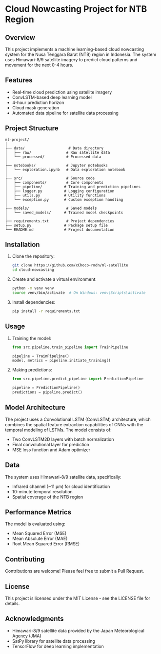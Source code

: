 # Cloud Nowcasting Project for NTB Region

## Overview
This project implements a machine learning-based cloud nowcasting system for the Nusa Tenggara Barat (NTB) region in Indonesia. The system uses Himawari-8/9 satellite imagery to predict cloud patterns and movement for the next 0-4 hours.

## Features
- Real-time cloud prediction using satellite imagery
- ConvLSTM-based deep learning model
- 4-hour prediction horizon
- Cloud mask generation
- Automated data pipeline for satellite data processing

## Project Structure
```
ml-project/
│
├── data/                    # Data directory
│   ├── raw/                # Raw satellite data
│   └── processed/          # Processed data
│
├── notebooks/              # Jupyter notebooks
│   └── exploration.ipynb   # Data exploration notebook
│
├── src/                    # Source code
│   ├── components/         # Core components
│   ├── pipeline/          # Training and prediction pipelines
│   ├── logger.py          # Logging configuration
│   ├── utils.py           # Utility functions
│   └── exception.py       # Custom exception handling
│
├── models/                 # Saved models
│   └── saved_models/      # Trained model checkpoints
│
├── requirements.txt        # Project dependencies
├── setup.py               # Package setup file
└── README.md              # Project documentation
```

## Installation
1. Clone the repository:
   ```bash
   git clone https://github.com/xChoco-rmdn/ml-satellite
   cd cloud-nowcasting
   ```

2. Create and activate a virtual environment:
   ```bash
   python -m venv venv
   source venv/bin/activate  # On Windows: venv\Scripts\activate
   ```

3. Install dependencies:
   ```bash
   pip install -r requirements.txt
   ```

## Usage
1. Training the model:
   ```python
   from src.pipeline.train_pipeline import TrainPipeline
   
   pipeline = TrainPipeline()
   model, metrics = pipeline.initiate_training()
   ```

2. Making predictions:
   ```python
   from src.pipeline.predict_pipeline import PredictionPipeline
   
   pipeline = PredictionPipeline()
   predictions = pipeline.predict()
   ```

## Model Architecture
The project uses a Convolutional LSTM (ConvLSTM) architecture, which combines the spatial feature extraction capabilities of CNNs with the temporal modeling of LSTMs. The model consists of:
- Two ConvLSTM2D layers with batch normalization
- Final convolutional layer for prediction
- MSE loss function and Adam optimizer

## Data
The system uses Himawari-8/9 satellite data, specifically:
- Infrared channel (~11 μm) for cloud identification
- 10-minute temporal resolution
- Spatial coverage of the NTB region

## Performance Metrics
The model is evaluated using:
- Mean Squared Error (MSE)
- Mean Absolute Error (MAE)
- Root Mean Squared Error (RMSE)

## Contributing
Contributions are welcome! Please feel free to submit a Pull Request.

## License
This project is licensed under the MIT License - see the LICENSE file for details.

## Acknowledgments
- Himawari-8/9 satellite data provided by the Japan Meteorological Agency (JMA)
- SatPy library for satellite data processing
- TensorFlow for deep learning implementation 

